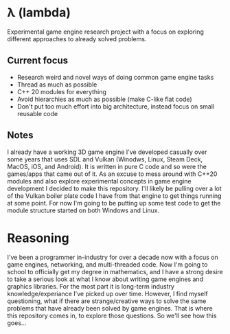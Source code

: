 # λ (lambda)
Experimental game engine research project with a focus on exploring different approaches to already solved problems.

## Current focus
- Research weird and novel ways of doing common game engine tasks
- Thread as much as possible
- C++ 20 modules for everything
- Avoid hierarchies as much as possible (make C-like flat code)
- Don't put too much effort into big architecture, instead focus on small reusable code

## Notes
I already have a working 3D game engine I've developed casually over some years that uses SDL and Vulkan (Winodws, Linux, Steam Deck, MacOS, iOS, and Android). It is written in pure C code and so were the games/apps that came out of it. As an excuse to mess around with C++20 modules and also explore experimental concepts in game engine development I decided to make this repository. I'll likely be pulling over a lot of the Vulkan boiler plate code I have from that engine to get things running at some point. For now I'm going to be putting up some test code to get the module structure started on both Windows and Linux.

# Reasoning
I've been a programmer in-industry for over a decade now with a focus on game engines, networking, and multi-threaded code. Now I'm going to school to officially get my degree in mathematics, and I have a strong desire to take a serious look at what I know about writing game engines and graphics libraries. For the most part it is long-term industry knowledge/experiance I've picked up over time. However, I find myself questioning, what if there are strange/creative ways to solve the same problems that have already been solved by game engines. That is where this repository comes in, to explore those questions. So we'll see how this goes...
